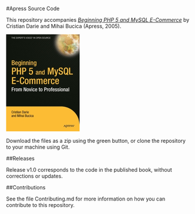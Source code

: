 #Apress Source Code

This repository accompanies [*Beginning PHP 5 and MySQL E-Commerce*](http://www.apress.com/9781590593929) by Cristian Darie and Mihai Bucica (Apress, 2005).

[comment]: #cover
![Cover image](9781590593929.jpg)

Download the files as a zip using the green button, or clone the repository to your machine using Git.

##Releases

Release v1.0 corresponds to the code in the published book, without corrections or updates.

##Contributions

See the file Contributing.md for more information on how you can contribute to this repository.
